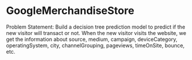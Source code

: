 # GoogleMerchandiseStore
Problem Statement: Build a decision tree prediction model to predict if the new visitor will transact or not. When the new visitor visits the website, we get the information about source, medium, campaign,  deviceCategory, operatingSystem, city, channelGrouping, pageviews, timeOnSite, bounce, etc.
